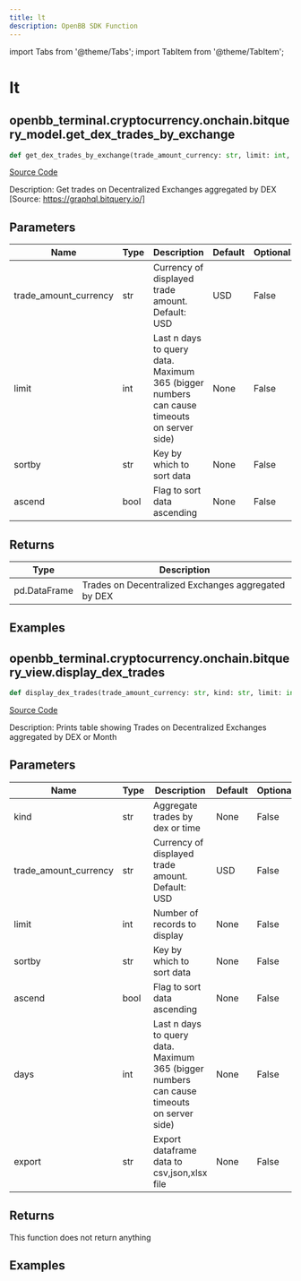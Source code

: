 ```yaml
---
title: lt
description: OpenBB SDK Function
---
```


import Tabs from '@theme/Tabs';
import TabItem from '@theme/TabItem';

# lt

<Tabs>
<TabItem value="model" label="Model" default>

## openbb_terminal.cryptocurrency.onchain.bitquery_model.get_dex_trades_by_exchange

```python title='openbb_terminal/cryptocurrency/onchain/bitquery_model.py'
def get_dex_trades_by_exchange(trade_amount_currency: str, limit: int, sortby: str, ascend: bool) -> DataFrame
```
[Source Code](https://github.com/OpenBB-finance/OpenBBTerminal/tree/main/openbb_terminal/cryptocurrency/onchain/bitquery_model.py#L266)

Description: Get trades on Decentralized Exchanges aggregated by DEX [Source: https://graphql.bitquery.io/]

## Parameters

| Name | Type | Description | Default | Optional |
| ---- | ---- | ----------- | ------- | -------- |
| trade_amount_currency | str | Currency of displayed trade amount. Default: USD | USD | False |
| limit | int | Last n days to query data. Maximum 365 (bigger numbers can cause timeouts<br/>on server side) | None | False |
| sortby | str | Key by which to sort data | None | False |
| ascend | bool | Flag to sort data ascending | None | False |

## Returns

| Type | Description |
| ---- | ----------- |
| pd.DataFrame | Trades on Decentralized Exchanges aggregated by DEX |

## Examples



</TabItem>
<TabItem value="view" label="View">

## openbb_terminal.cryptocurrency.onchain.bitquery_view.display_dex_trades

```python title='openbb_terminal/cryptocurrency/onchain/bitquery_view.py'
def display_dex_trades(trade_amount_currency: str, kind: str, limit: int, days: int, sortby: str, ascend: bool, export: str) -> None
```
[Source Code](https://github.com/OpenBB-finance/OpenBBTerminal/tree/main/openbb_terminal/cryptocurrency/onchain/bitquery_view.py#L22)

Description: Prints table showing Trades on Decentralized Exchanges aggregated by DEX or Month

## Parameters

| Name | Type | Description | Default | Optional |
| ---- | ---- | ----------- | ------- | -------- |
| kind | str | Aggregate trades by dex or time | None | False |
| trade_amount_currency | str | Currency of displayed trade amount. Default: USD | USD | False |
| limit | int | Number of records to display | None | False |
| sortby | str | Key by which to sort data | None | False |
| ascend | bool | Flag to sort data ascending | None | False |
| days | int | Last n days to query data. Maximum 365 (bigger numbers can cause timeouts<br/>on server side) | None | False |
| export | str | Export dataframe data to csv,json,xlsx file | None | False |

## Returns

This function does not return anything

## Examples



</TabItem>
</Tabs>